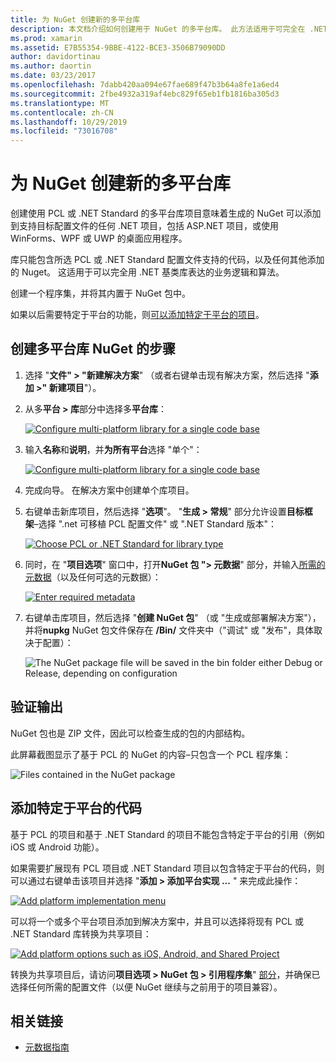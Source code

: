 ```yaml
---
title: 为 NuGet 创建新的多平台库
description: 本文档介绍如何创建用于 NuGet 的多平台库。 此方法适用于可完全在 .NET 基类库中表达的业务逻辑和算法，因此在没有特定于平台的代码的所有目标平台上运行。
ms.prod: xamarin
ms.assetid: E7B55354-9BBE-4122-BCE3-3506B79090DD
author: davidortinau
ms.author: daortin
ms.date: 03/23/2017
ms.openlocfilehash: 7dabb420aa094e67fae689f47b3b64a8fe1a6ed4
ms.sourcegitcommit: 2fbe4932a319af4ebc829f65eb1fb1816ba305d3
ms.translationtype: MT
ms.contentlocale: zh-CN
ms.lasthandoff: 10/29/2019
ms.locfileid: "73016708"
---
```

# <a name="creating-a-new-multiplatform-library-for-nuget"></a>为 NuGet 创建新的多平台库

创建使用 PCL 或 .NET Standard 的多平台库项目意味着生成的 NuGet 可以添加到支持目标配置文件的任何 .NET 项目，包括 ASP.NET 项目，或使用 WinForms、WPF 或 UWP 的桌面应用程序。

库只能包含所选 PCL 或 .NET Standard 配置文件支持的代码，以及任何其他添加的 Nuget。
这适用于可以完全用 .NET 基类库表达的业务逻辑和算法。

创建一个程序集，并将其内置于 NuGet 包中。

如果以后需要特定于平台的功能，则[可以添加特定于平台的项目](#add-platforms)。

## <a name="steps-to-create-a-multiplatform-library-nuget"></a>创建多平台库 NuGet 的步骤

1. 选择 "**文件" > "新建解决方案**" （或者右键单击现有解决方案，然后选择 "**添加 >" 新建项目**"）。

2. 从多**平台 > 库**部分中选择多**平台库**：

   [![](single-codebase-images/mulitplatform-library-sml.png "Configure multi-platform library for a single code base")](single-codebase-images/mulitplatform-library.png#lightbox)

3. 输入**名称**和**说明**，并**为所有平台**选择 "单个"：

   [![](single-codebase-images/single-configure-sml.png "Configure multi-platform library for a single code base")](single-codebase-images/single-configure.png#lightbox)

4. 完成向导。 在解决方案中创建单个库项目。

5. 右键单击新库项目，然后选择 "**选项**"。 "**生成 > 常规**" 部分允许设置**目标框架**–选择 ".net 可移植 PCL 配置文件" 或 ".NET Standard 版本"：

   [![](single-codebase-images/single-choose-type-sml.png "Choose PCL or .NET Standard for library type")](single-codebase-images/single-choose-type.png#lightbox)

6. 同时，在 "**项目选项**" 窗口中，打开**NuGet 包 "> 元数据**" 部分，并输入[所需的元数据](~/cross-platform/app-fundamentals/nuget-multiplatform-libraries/metadata.md)（以及任何可选的元数据）：

   [![](single-codebase-images/single-metadata-sml.png "Enter required metadata")](single-codebase-images/single-metadata.png#lightbox)

7. 右键单击库项目，然后选择 "**创建 NuGet 包**" （或 "生成或部署解决方案"），并将**nupkg** NuGet 包文件保存在 **/Bin/** 文件夹中（"调试" 或 "发布"，具体取决于配置）：

   ![](single-codebase-images/create-nuget-package.png "The NuGet package file will be saved in the bin folder either Debug or Release, depending on configuration")

## <a name="verifying-the-output"></a>验证输出

NuGet 包也是 ZIP 文件，因此可以检查生成的包的内部结构。

此屏幕截图显示了基于 PCL 的 NuGet 的内容–只包含一个 PCL 程序集：

![](single-codebase-images/nuget-output.png "Files contained in the NuGet package")

<a name="add-platforms" />

## <a name="adding-platform-specific-code"></a>添加特定于平台的代码

基于 PCL 的项目和基于 .NET Standard 的项目不能包含特定于平台的引用（例如 iOS 或 Android 功能）。

如果需要扩展现有 PCL 项目或 .NET Standard 项目以包含特定于平台的代码，则可以通过右键单击该项目并选择 "**添加 > 添加平台实现 ...** " 来完成此操作：

[![](single-codebase-images/add-later-sml.png "Add platform implementation menu")](single-codebase-images/add-later.png#lightbox)

可以将一个或多个平台项目添加到解决方案中，并且可以选择将现有 PCL 或 .NET Standard 库转换为共享项目：

[![](single-codebase-images/add-later-platforms-sml.png "Add platform options such as iOS, Android, and Shared Project")](single-codebase-images/add-later-platforms-sml.png#lightbox)

转换为共享项目后，请访问**项目选项 > NuGet 包 > 引用程序集**"
[部分](~/cross-platform/app-fundamentals/nuget-multiplatform-libraries/platform-specific.md)，并确保已选择任何所需的配置文件（以便 NuGet 继续与之前用于的项目兼容）。

## <a name="related-links"></a>相关链接

- [元数据指南](~/cross-platform/app-fundamentals/nuget-multiplatform-libraries/metadata.md)
